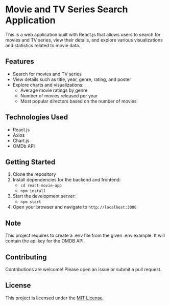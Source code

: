 # Movie and TV Series Search Application

This is a web application built with React.js that allows users to search for movies and TV series, view their details, and explore various visualizations and statistics related to movie data.

## Features

- Search for movies and TV series
- View details such as title, year, genre, rating, and poster
- Explore charts and visualizations:
    - Average movie ratings by genre
    - Number of movies released per year
    - Most popular directors based on the number of movies

## Technologies Used

- React.js
- Axios
- Chart.js
- OMDb API

## Getting Started

1. Clone the repository
2. Install dependencies for the backend and frontend:
    - `cd react-movie-app`
    - `npm install`
3. Start the  development server:
    - `npm start`
4. Open your browser and navigate to `http://localhost:3000`

## Note

This project requires to create a .env file from the given .env.example. It will contain the api key for the OMDB API. 

## Contributing

Contributions are welcome! Please open an issue or submit a pull request.

## License

This project is licensed under the [MIT License](LICENSE).
